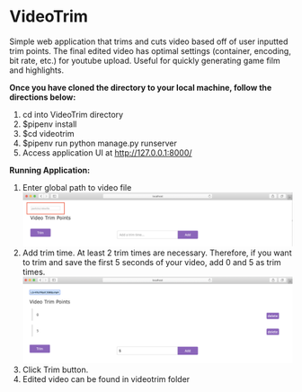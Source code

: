 # VideoTrim
Simple web application that trims and cuts video based off of user inputted trim points. The final edited video has optimal settings (container, encoding, bit rate, etc.) for youtube upload. Useful for quickly generating game film and highlights.

**Once you have cloned the directory to your local machine, follow the directions below:**
1. cd into VideoTrim directory
2. $pipenv install
3. $cd videotrim 
4. $pipenv run python manage.py runserver
5. Access application UI at http://127.0.0.1:8000/

**Running Application:**
1. Enter global path to video file
![Alt text](https://github.com/thomasmatt88/VideoTrim/blob/master/images/Screen%20Shot%202019-12-23%20at%205.03.57%20PM.png)
2. Add trim time. At least 2 trim times are necessary. Therefore, if you want to trim and save the first 5 seconds of your video, add 0 and 5 as trim times. 
![Alt text](https://github.com/thomasmatt88/VideoTrim/blob/master/images/Screen%20Shot%202019-12-23%20at%205.11.09%20PM.png)
3. Click Trim button.
4. Edited video can be found in videotrim folder
